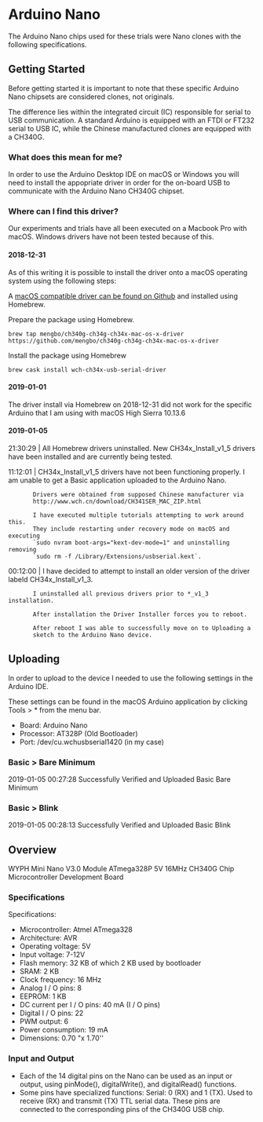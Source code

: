 # Arduino Nano
The Arduino Nano chips used for these trials were Nano clones with the following
specifications.

## Getting Started
Before getting started it is important to note that these specific Arduino Nano
chipsets are considered clones, not originals.

The difference lies within the integrated circuit (IC) responsible for serial to
USB communication. A standard Arduino is equipped with an FTDI or FT232 serial
to USB IC, while the Chinese manufactured clones are equipped with a CH340G.

### What does this mean for me?
In order to use the Arduino Desktop IDE on macOS or Windows you will need to
install the appopriate driver in order for the on-board USB to communicate with
the Arduino Nano CH340G chipset.

### Where can I find this driver?
Our experiments and trials have all been executed on a Macbook Pro with macOS.
Windows drivers have not been tested because of this.

#### 2018-12-31
As of this writing it is possible to install the driver onto a macOS operating
system using the following steps:

A [macOS compatible driver can be found on Github](https://github.com/adrianmihalko/ch340g-ch34g-ch34x-mac-os-x-driver)
and installed using Homebrew.

Prepare the package using Homebrew.
```
brew tap mengbo/ch340g-ch34g-ch34x-mac-os-x-driver https://github.com/mengbo/ch340g-ch34g-ch34x-mac-os-x-driver
```

Install the package using Homebrew
```
brew cask install wch-ch34x-usb-serial-driver
```

#### 2019-01-01
The driver install via Homebrew on 2018-12-31 did not work for the specific
Arduino that I am using with macOS High Sierra 10.13.6

#### 2019-01-05

21:30:29 | All Homebrew drivers uninstalled. New CH34x_Install_v1_5 drivers 
           have been installed and are currently being tested.

11:12:01 | CH34x_Install_v1_5 drivers have not been functioning properly. I
           am unable to get a Basic application uploaded to the Arduino Nano.

           Drivers were obtained from supposed Chinese manufacturer via
           http://www.wch.cn/download/CH341SER_MAC_ZIP.html

           I have executed multiple tutorials attempting to work around this.
           They include restarting under recovery mode on macOS and executing
           `sudo nvram boot-args="kext-dev-mode=1" and uninstalling removing
           `sudo rm -f /Library/Extensions/usbserial.kext`.

00:12:00 | I have decided to attempt to install an older version of the driver
           labeld CH34x_Install_v1_3.

           I uninstalled all previous drivers prior to *_v1_3 installation.
           
           After installation the Driver Installer forces you to reboot.
           
           After reboot I was able to successfully move on to Uploading a
           sketch to the Arduino Nano device. 

## Uploading
In order to upload to the device I needed to use the following settings in the
Arduino IDE.

These settings can be found in the macOS Arduino application by clicking
Tools > * from the menu bar.

- Board: Arduino Nano
- Processor: AT328P (Old Bootloader)
- Port: /dev/cu.wchusbserial1420 (in my case)

### Basic > Bare Minimum
2019-01-05 00:27:28 Successfully Verified and Uploaded Basic Bare Minimum

### Basic > Blink
2019-01-05 00:28:13 Successfully Verified and Uploaded Basic Blink

## Overview
WYPH Mini Nano V3.0 Module ATmega328P 5V 16MHz CH340G Chip Microcontroller
Development Board

### Specifications
Specifications:
- Microcontroller: Atmel ATmega328
- Architecture: AVR
- Operating voltage: 5V
- Input voltage: 7-12V
- Flash memory: 32 KB of which 2 KB used by bootloader
- SRAM: 2 KB
- Clock frequency: 16 MHz
- Analog I / O pins: 8
- EEPROM: 1 KB
- DC current per I / O pins: 40 mA (I / O pins)
- Digital I / O pins: 22
- PWM output: 6
- Power consumption: 19 mA
- Dimensions: 0.70 "x 1.70''

### Input and Output
- Each of the 14 digital pins on the Nano can be used as an input or output,
  using pinMode(), digitalWrite(), and digitalRead() functions.
- Some pins have specialized functions: Serial: 0 (RX) and 1 (TX). Used to
  receive (RX) and transmit (TX) TTL serial data. These pins are connected to
  the corresponding pins of the CH340G USB chip.
